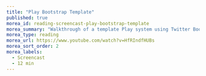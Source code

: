 ```yaml
---
title: "Play Bootstrap Template"
published: true
morea_id: reading-screencast-play-bootstrap-template
morea_summary: "Walkthrough of a template Play system using Twitter Bootstrap 3"
morea_type: reading
morea_url: https://www.youtube.com/watch?v=HfRIndfHUBs
morea_sort_order: 2
morea_labels:
  - Screencast
  - 12 min
---
```


